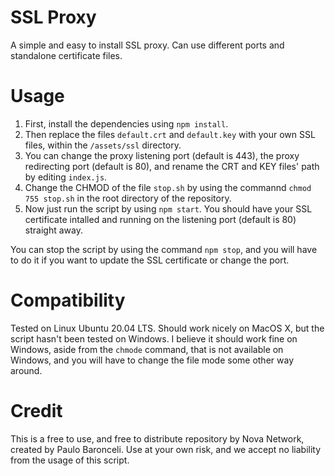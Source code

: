 # SSL Proxy
A simple and easy to install SSL proxy. Can use different ports and standalone certificate files.

# Usage
1) First, install the dependencies using ```npm install```.
2) Then replace the files ```default.crt``` and ```default.key``` with your own SSL files, within the ```/assets/ssl``` directory.
3) You can change the proxy listening port (default is 443), the proxy redirecting port (default is 80), and rename the CRT and KEY files' path by editing ```index.js```.
4) Change the CHMOD of the file ```stop.sh``` by using the commannd ```chmod 755 stop.sh``` in the root directory of the repository.
5) Now just run the script by using ```npm start```. You should have your SSL certificate intalled and running on the listening port (default is 80) straight away.

You can stop the script by using the command ```npm stop```, and you will have to do it if you want to update the SSL certificate or change the port.

# Compatibility
Tested on Linux Ubuntu 20.04 LTS. Should work nicely on MacOS X, but the script hasn't been tested on Windows. I believe it should work fine on Windows, aside from the ```chmode``` command, that is not available on Windows, and you will have to change the file mode some other way around.

# Credit
This is a free to use, and free to distribute repository by Nova Network, created by Paulo Baronceli. Use at your own risk, and we accept no liability from the usage of this script.
